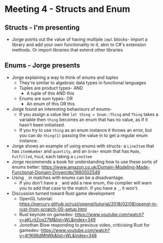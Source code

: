 # Meeting 4 - Structs and Enum

## Structs - I'm presenting

* Jorge points out the value of having multiple `impl` blocks- import a library and add your own functionality to it, akin to C#'s extension methods. Or import libraries that extend other libraries

## Enums - Jorge presents

* Jorge explaining a way to think of enums and tuples
  * They're similar to algebraic data types in functional languages
  * Tuples are product types- AND
    * A tuple of this AND this
  * Enums are sum types- OR
    * An enum of this OR this
* Jorge found an interesting behaviours of enums-
  * If you assign a value like `let thing = Enum::Thing` and `Thing` takes a variable then `thing` becomes an enum that has no value, as if it hasn't been initialised.
  * If you try to use `thing` as an enum instance it throws an error, but you can do `thing(1)` passing the value in to get a regular enum instance.
* Jorge shows an example of using enums with structs- a `LineItem` that has `itemNumber` and `quantity`, and an `Order` enum that has `Made`, `Fulfilled`, `Paid`, each taking a `LineItem`
* Jorge recommends a book for understanding how to use these sorts of enums better: https://www.amazon.co.uk/Domain-Modeling-Made-Functional-Domain-Driven/dp/1680502549
* Using `_` in matches with enums can be a disadvantage.
  * If you don't have a `_` and add a new enum, the compiler will warn you to add that case to the match. If you have a `_`, it won't.
* Discussion turned toward Rust game development
  * OpenGL tutorial: https://nercury.github.io/rust/opengl/tutorial/2018/02/08/opengl-in-rust-from-scratch-00-setup.html
  * Rust keynote on gamedev: https://www.youtube.com/watch?v=aKLntZcp27M&list=WL&index=349
  * Jonothan Blow responding to previous video, criticising Rust for gamedev: https://www.youtube.com/watch?v=4t1K66dMhWk&list=WL&index=348